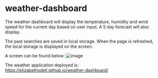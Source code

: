 # weather-dashboard

The weather dashboard will display the temperature, humidity and wind speed for the current day based on user input. A 5 day forecast will also display. 

The past searches are saved in local storage. When the page is refreshed, the local storage is displayed on the screen.

A screen can be found below:
![image](https://user-images.githubusercontent.com/89113028/138197741-e7018e55-22b6-4da0-a42c-7e50962c470f.png)



The weather application deployed is: 
 https://elizabethodell.github.io/weather-dashboard/
